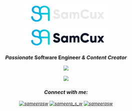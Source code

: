 <p align="center"><img align="center" width="280" src="./samcux/DarkLogo.png#gh-dark-mode-only"/></p>
<p align="center"><img align="center" width="280" src="./samcux/LightLogo.png#gh-light-mode-only"/></p>

<h3 align="center"><i>Passionate</i> <b>Software Engineer</b> <i>&<i> <b>Content Creator</b>
</h3>

<p align="center">
  <a href="https://skillicons.dev">
    <img src="https://skillicons.dev/icons?i=github,gitlab,py,java,androidstudio,kotlin,html,css,js,ts,react,bootstrap,vscode,php,idea,figma,nodejs,nextjs,mysql,md&theme=light&perline=10" />
  </a>
</p>

<p align="center">
  <a href="https://skillicons.dev">
    <img src="https://skillicons.dev/icons?i=au,ps,pr,ai,notion,obsidian,ae" />
  </a>
</p>

<div>
<h3 align="center">Connect with me:</h3>
<p align="center">
<a href="https://www.youtube.com/@samcux" target="blank"><img align="center" src="https://raw.githubusercontent.com/rahuldkjain/github-profile-readme-generator/master/src/images/icons/Social/youtube.svg" alt="sameerasw" height="30" width="40" /></a>
<a href="https://instagram.com/samcuxx" target="blank"><img align="center" src="https://raw.githubusercontent.com/rahuldkjain/github-profile-readme-generator/master/src/images/icons/Social/instagram.svg" alt="sameera_s_w" height="30" width="40" /></a>
<!-- <a href="https://twitter.com/sameera_s_w" target="blank"><img align="center" src="https://raw.githubusercontent.com/rahuldkjain/github-profile-readme-generator/master/src/images/icons/Social/twitter.svg" alt="sameera_s_w" height="30" width="40" /></a> -->
<a href="https://www.linkedin.com/in/samcux" target="blank"><img align="center" src="https://raw.githubusercontent.com/rahuldkjain/github-profile-readme-generator/master/src/images/icons/Social/linked-in-alt.svg" alt="sameerasw" height="30" width="40" /></a>
<!-- <a href="https://fb.com/sameerasw" target="blank"><img align="center" src="https://raw.githubusercontent.com/rahuldkjain/github-profile-readme-generator/master/src/images/icons/Social/facebook.svg" alt="sameerasw" height="30" width="40" /></a> -->


</p>
</div>

<!--
## 💖 Support the Project

Thank you so much already for using my projects! If you want to go a step further and support my open source work, buy me a coffee:

<a href='https://ko-fi.com/Q5Q860KQ2' target='_blank'><img height='36' style='border:0px;height:36px;' src='https://cdn.ko-fi.com/cdn/kofi1.png?v=3' border='0' alt='Buy Me a Coffee at ko-fi.com' /></a>

To support the project directly, feel free to open issues for icon suggestions, or contribute with a pull request!

<div align="left">
  <img src="https://visitor-badge.laobi.icu/badge?page_id=lilyoo226.lilyoo226&left_color=darkgreen&right_color=palegreen"  />
</div>

###

<div align="center">
  <img height="290" src="https://res.cloudinary.com/samuelamoah/image/upload/v1698061463/Samuel%20Amoah/oxbmeyo6rrcpxzjmoiiy.jpg"  />
</div>

###

<h3 align="left">👩‍💻  About Me</h3>

###

<p align="left">Hi, I'm Samuel Amoah, a third-year computer science student in Ghana. I'm also a front-end developer, content creator, and graphic designer. I'm passionate about using technology to solve real-world problems and create engaging experiences for users.<br><br>I have two years of experience building and maintaining websites and web applications using HTML, CSS, and JavaScript. I'm also proficient in a variety of popular front-end frameworks and libraries, such as React, Vue, and Angular.<br><br>In addition to my front-end development skills, I'm also a skilled content creator and graphic designer. I have experience writing blog posts, articles, and social media content. I'm also proficient in using Adobe Photoshop and Illustrator to create graphics and logos.<br><br>I'm currently looking for opportunities to use my skills to make a positive impact on the world. I'm interested in working on projects that are related to education, social justice, and environmental sustainability.</p>

###

<h3 align="left">🥇 Featured Projects</h3>

###

<p align="left">As a huge fan of open source, all my personal projects live here on GitHub. My two most active personal projects includes:</p>

###

<div align="left">
  <a href="https://www.youtube.com/@samcux" target="_blank">
    <img src="https://img.shields.io/static/v1?message=Youtube&logo=youtube&label=&color=FF0000&logoColor=white&labelColor=&style=for-the-badge" height="25" alt="youtube logo"  />
  </a>
  <a href="samuellove228@gmail.com" target="_blank">
    <img src="https://img.shields.io/static/v1?message=Gmail&logo=gmail&label=&color=D14836&logoColor=white&labelColor=&style=for-the-badge" height="25" alt="gmail logo"  />
  </a>
</div>

###


<h1 align="center">Hi <img src="https://media.giphy.com/media/hvRJCLFzcasrR4ia7z/giphy.gif" width="30px"/>, I'm Sameera</h1>
<h3 align="center">A passionate guy learning to code from Sri Lanka</h3> <br>
<div align=center>

  </div>





👨🏻‍💻 Currently working in the UI/UI and front-end field while learning a dev in the meantime.  -->

<!-- <table align="center">
<tr>
  <td>
<a href="https://sameerasw.netlify.app" target="blank"><img align="center" src="https://github-readme-stats.vercel.app/api?username=sameerasw&show_icons=true&count_private=true&theme=tokyonight" alt="sameerasw"/></a>
  </td>
  <td>
<a href="https://git.io/streak-stats"> <img src="http://github-readme-streak-stats.herokuapp.com?user=sameerasw&hide_border=true&background=7777ff&currStreakLabel=ffffff&date_format=j%20M%5B%20Y%5D" alt="Sameera Sandakelum's GitHub Readme Streak Stats" /> </a>
  </td>
<tr>
</table> -->

<!-- <h3>Join my community!</h3>
<a href="https://t.me/tidwib"><img src="https://github.com/sameerasw/sameerasw/assets/68902530/5c267437-9469-4cf6-a61f-440643bef877")></a> -->

<!-- <h3>Checkout my Hackintosh!</h3>
<a href="https://github.com/sameerasw/Nitro5-2018_AN515-52_OpenCore"><img src="https://github.com/sameerasw/Nitro5-2018_AN515-52_OpenCore/assets/68902530/c68c9a17-360e-4220-8952-0997bcd89047")></a> -->
